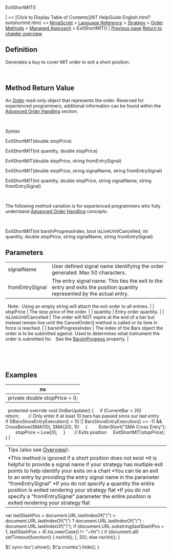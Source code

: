 ﻿










 


ExitShortMIT()







| &lt;&lt; [Click to Display Table of Contents](NT HelpGuide English.html?exitshortmit.htm) &gt;&gt;
 [NinjaScript](ninjascript.htm) &gt; [Language Reference](language_reference_wip.htm) &gt; [Strategy](strategy.htm) &gt; [Order Methods](order_methods.htm) &gt; [Managed Approach](managed_approach.htm) &gt;
ExitShortMIT() | [Previous page](exitshortlimit.htm)
[Return to chapter overview](managed_approach.htm)










Definition
----------


Generates a buy to cover MIT order to exit a short position.


 


Method Return Value
-------------------


An [Order](order.htm) read-only object that represents the order. Reserved for experienced programmers, additional information can be found within the [Advanced Order Handling](advanced_order_handling.htm) section.   

 


Syntax  

ExitShortMIT(double stopPrice)


ExitShortMIT(int quantity, double stopPrice)   

ExitShortMIT(double stopPrice, string fromEntrySignal)


ExitShortMIT(double stopPrice, string signalName, string fromEntrySignal)


ExitShortMIT(int quantity, double stopPrice, string signalName, string fromEntrySignal)


 


The following method variation is for experienced programmers who fully understand [Advanced Order Handling](advanced_order_handling.htm) concepts:


 


ExitShortMIT(int barsInProgressIndex, bool isLiveUntilCancelled, int quantity, double stopPrice, string signalName, string fromEntrySignal)



Parameters
----------




|  |  |
| --- | --- |
| signalName | User defined signal name identifying the order generated. Max 50 characters. |
| fromEntrySignal | The entry signal name. This ties the exit to the entry and exits the position quantity represented by the actual entry. 
 
Note:  Using an empty string will attach the exit order to all entries. |
| stopPrice | The stop price of the order. |
| quantity | Entry order quantity. |
| isLiveUntilCancelled | The order will NOT expire at the end of a bar but instead remain live until the CancelOrder() method is called or its time in force is reached. |
| barsInProgressIndex | The index of the Bars object the order is to be submitted against. Used to determines what instrument the order is submitted for.
 
See the [BarsInProgress](barsinprogress.htm) property. |



 


 



Examples
--------




| ns |
| --- |
| private double stopPrice = 0;
 
protected override void OnBarUpdate()
{
     if (CurrentBar &lt; 20)
         return;
 
     // Only enter if at least 10 bars has passed since our last entry
     if ((BarsSinceEntryExecution() &gt; 10 || BarsSinceEntryExecution() == -1) &amp;&amp; CrossBelow(SMA(10), SMA(20), 1))
     {
         EnterShort("SMA Cross Entry");
         stopPrice = Low[0];
     }
 
     // Exits position
     ExitShortMIT(stopPrice);
} |







|  |
| --- |
| Tips (also see [Overview](managed_approach.htm)):
•This method is ignored if a short position does not exist •It is helpful to provide a signal name if your strategy has multiple exit points to help identify your exits on a chart •You can tie an exit to an entry by providing the entry signal name in the parameter "fromEntrySignal" •If you do not specify a quantity the entire position is exited rendering your strategy flat •If you do not specify a "fromEntrySignal" parameter the entire position is exited rendering your strategy flat |






 
 var lastSlashPos = document.URL.lastIndexOf("/") &gt; document.URL.lastIndexOf("\\") ? document.URL.lastIndexOf("/") : document.URL.lastIndexOf("\\");
 if (document.URL.substring(lastSlashPos + 1, lastSlashPos + 4).toLowerCase() != "~hh") {
 if (document.all) setTimeout(function() {
 nsrInit();
 }, 20);
 else nsrInit();
 }
 
 
 $('.sync-toc').show();
 $('p.crumbs').hide();
 }
 
 
 



